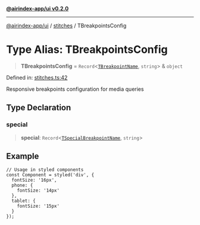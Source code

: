 [**@airindex-app/ui v0.2.0**](../../README.md)

***

[@airindex-app/ui](../../README.md) / [stitches](../README.md) / TBreakpointsConfig

# Type Alias: TBreakpointsConfig

> **TBreakpointsConfig** = `Record`\<[`TBreakpointName`](TBreakpointName.md), `string`\> & `object`

Defined in: [stitches.ts:42](https://github.com/airindex-app/ui/blob/d4937753d6b61e212bc6c6c85f1f66df7da59eda/src/types/stitches.ts#L42)

Responsive breakpoints configuration for media queries

## Type Declaration

### special

> **special**: `Record`\<[`TSpecialBreakpointName`](TSpecialBreakpointName.md), `string`\>

## Example

```tsx
// Usage in styled components
const Component = styled('div', {
  fontSize: '16px',
  phone: {
    fontSize: '14px'
  },
  tablet: {
    fontSize: '15px'
  }
});
```
